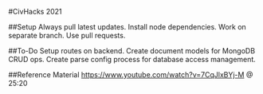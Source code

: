 #CivHacks 2021

##Setup
Always pull latest updates. Install node dependencies. Work on separate branch. Use pull requests.

##To-Do
Setup routes on backend. Create document models for MongoDB CRUD ops. Create parse config process for database access management.

##Reference Material
https://www.youtube.com/watch?v=7CqJlxBYj-M @ 25:20
